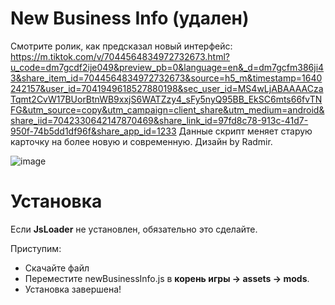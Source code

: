 # New Business Info (удален)
Смотрите ролик, как предсказал новый интерфейс: https://m.tiktok.com/v/7044564834972732673.html?u_code=dm7gcdf2ije049&preview_pb=0&language=en&_d=dm7gcfm386ji43&share_item_id=7044564834972732673&source=h5_m&timestamp=1640242157&user_id=7041949618527880198&sec_user_id=MS4wLjABAAAACzaTqmt2CvW17BUorBtnWB9xxjS6WATZzy4_sFy5nyQ95BB_EkSC6mts66fvTNFG&utm_source=copy&utm_campaign=client_share&utm_medium=android&share_iid=7042330642147870469&share_link_id=97fd8c78-913c-41d7-950f-74b5dd1df96f&share_app_id=1233
Данные скрипт меняет старую карточку на более новую и современную. Дизайн by Radmir.

![image](https://user-images.githubusercontent.com/68365842/146642766-8f473cc0-2a34-42a3-b566-5e518db9ec83.png)


# Установка
Если __JsLoader__ не установлен, обязательно это сделайте.

Приступим:
* Скачайте файл
* Переместите newBusinessInfo.js в __корень игры -> assets -> mods__.
* Установка завершена!
